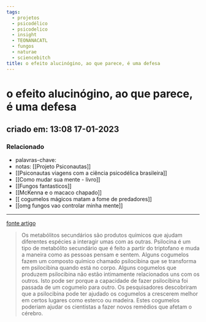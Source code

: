 ```yaml
---
tags:
  - projetos
  - psicodélico
  - psicodelico
  - insight
  - TEONANACATL
  - fungos
  - naturae
  - sciencebitch
title: o efeito alucinógino, ao que parece, é uma defesa
---
```


# o efeito alucinógino, ao que parece, é uma defesa

## criado em: 13:08 17-01-2023

### Relacionado

- palavras-chave: 
- notas: [[Projeto Psiconautas]] 
- [[Psiconautas viagens com a ciência psicodélica brasileira]]
- [[Como mudar sua mente - livro]] 
- [[Fungos fantasticos]] 
- [[McKenna e o macaco chapado]]
- [[ cogumelos mágicos matam a fome de predadores]]
- [[omg fungos vao controlar minha mente]]
---

[fonte artigo](https://onlinelibrary.wiley.com/doi/10.1002/evl3.42)

>Os metabólitos secundários são produtos químicos que ajudam diferentes espécies a interagir umas com as outras. Psilocina é um tipo de metabólito secundário que é feito a partir do triptofano e muda a maneira como as pessoas pensam e sentem. Alguns cogumelos fazem um composto químico chamado psilocibina que se transforma em psilocibina quando está no corpo. Alguns cogumelos que produzem psilocibina não estão intimamente relacionados uns com os outros. Isto pode ser porque a capacidade de fazer psilocibina foi passada de um cogumelo para outro. Os pesquisadores descobriram que a psilocibina pode ter ajudado os cogumelos a crescerem melhor em certos lugares como esterco ou madeira. Estes cogumelos poderiam ajudar os cientistas a fazer novos remédios que afetam o cérebro.

> 
